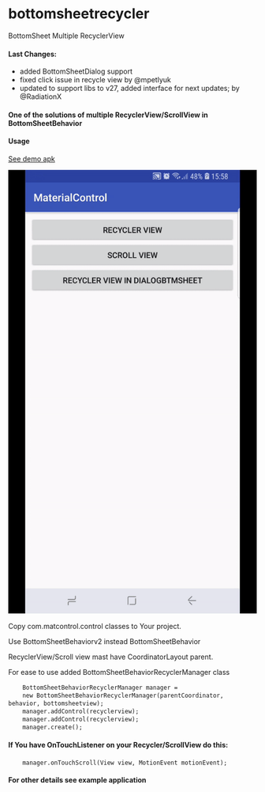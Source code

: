 # bottomsheetrecycler
BottomSheet Multiple RecyclerView

#### Last Changes:
 
 - added BottomSheetDialog support
 - fixed click issue in recycle view by @mpetlyuk
 - updated to support libs to  v27, added interface for next updates; by @RadiationX

#### One of the solutions of multiple RecyclerView/ScrollView in BottomSheetBehavior
#### Usage

[See demo apk](demo_apk/app-debug.apk)

![Example:](gif_example/gifexample.gif)

Copy com.matcontrol.control classes to Your project.

Use BottomSheetBehaviorv2 instead BottomSheetBehavior

RecyclerView/Scroll view mast have CoordinatorLayout parent.

For ease to use added BottomSheetBehaviorRecyclerManager class



```
    BottomSheetBehaviorRecyclerManager manager = 
    new BottomSheetBehaviorRecyclerManager(parentCoordinator, behavior, bottomsheetview);
    manager.addControl(recyclerview);
    manager.addControl(recyclerview);
    manager.create();
```

#### If You have OnTouchListener on your Recycler/ScrollView do this:

```
    manager.onTouchScroll(View view, MotionEvent motionEvent); 
```


#### For other details see example application
